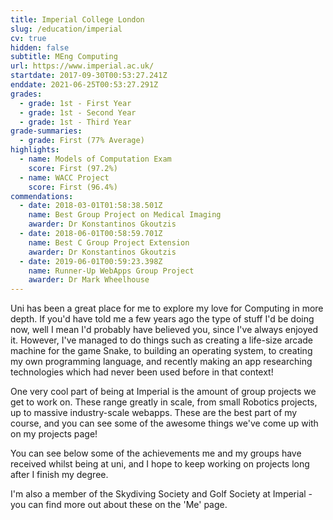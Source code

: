 ```yaml
---
title: Imperial College London
slug: /education/imperial
cv: true
hidden: false
subtitle: MEng Computing
url: https://www.imperial.ac.uk/
startdate: 2017-09-30T00:53:27.241Z
enddate: 2021-06-25T00:53:27.291Z
grades:
  - grade: 1st - First Year
  - grade: 1st - Second Year
  - grade: 1st - Third Year
grade-summaries:
  - grade: First (77% Average)
highlights:
  - name: Models of Computation Exam
    score: First (97.2%)
  - name: WACC Project
    score: First (96.4%)
commendations:
  - date: 2018-03-01T01:58:38.501Z
    name: Best Group Project on Medical Imaging
    awarder: Dr Konstantinos Gkoutzis
  - date: 2018-06-01T00:58:59.701Z
    name: Best C Group Project Extension
    awarder: Dr Konstantinos Gkoutzis
  - date: 2019-06-01T00:59:23.398Z
    name: Runner-Up WebApps Group Project
    awarder: Dr Mark Wheelhouse
---
```


Uni has been a great place for me to explore my love for Computing in more depth. If you'd have told me a few years ago the type of stuff I'd be doing now, well I mean I'd probably have believed you, since I've always enjoyed it. However, I've managed to do things such as creating a life-size arcade machine for the game Snake, to building an operating system, to creating my own programming language, and recently making an app researching technologies which had never been used before in that context!

One very cool part of being at Imperial is the amount of group projects we get to work on. These range greatly in scale, from small Robotics projects, up to massive industry-scale webapps. These are the best part of my course, and you can see some of the awesome things we've come up with on my projects page!

You can see below some of the achievements me and my groups have received whilst being at uni, and I hope to keep working on projects long after I finish my degree.

I'm also a member of the Skydiving Society and Golf Society at Imperial - you can find more out about these on the 'Me' page.
